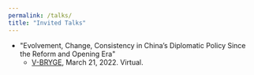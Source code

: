 ```yaml
---
permalink: /talks/
title: "Invited Talks"
---
```


- "Evolvement, Change, Consistency in China’s Diplomatic Policy Since the Reform and Opening Era"
  - [V-BRYGE](https://vbryge.squarespace.com/), March 21, 2022. Virtual.
